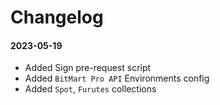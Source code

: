 # Changelog

#### 2023-05-19
- Added Sign pre-request script
- Added `BitMart Pro API` Environments config
- Added `Spot`, `Furutes` collections
